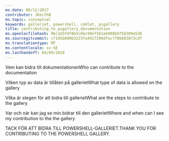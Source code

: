 ```yaml
---
ms.date: 06/12/2017
contributor: JKeithB
ms.topic: conceptual
keywords: galleriet, powershell, cmdlet, psgallery
title: contributing_to_psgallery_documentation
ms.openlocfilehash: 9bc1d3fdf8b5c6bc99ef561ab908b9758309e536
ms.sourcegitcommit: cf195b090b3223fa4917206dfec7f0b603873cdf
ms.translationtype: MT
ms.contentlocale: sv-SE
ms.lasthandoff: 04/09/2018
---
```

<span data-ttu-id="3d7bf-103">Vem kan bidra till dokumentationen</span><span class="sxs-lookup"><span data-stu-id="3d7bf-103">Who can contribute to the documentation</span></span>

<span data-ttu-id="3d7bf-104">Vilken typ av data är tillåten på galleriet</span><span class="sxs-lookup"><span data-stu-id="3d7bf-104">What type of data is allowed on the gallery</span></span>

<span data-ttu-id="3d7bf-105">Vilka är stegen för att bidra till galleriet</span><span class="sxs-lookup"><span data-stu-id="3d7bf-105">What are the steps to contribute to the gallery</span></span>

<span data-ttu-id="3d7bf-106">Var och när kan jag se min bidrar till den galleriet</span><span class="sxs-lookup"><span data-stu-id="3d7bf-106">Where and when can I see my contribution to the the gallery</span></span>

<span data-ttu-id="3d7bf-107">TACK FÖR ATT BIDRA TILL POWERSHELL-GALLERIET.</span><span class="sxs-lookup"><span data-stu-id="3d7bf-107">THANK YOU FOR CONTRIBUTING TO THE POWERSHELL GALLERY.</span></span>